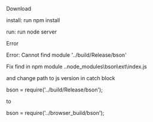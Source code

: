 Download 

install:  run npm install

run: run node server

Error

 Error: Cannot find module '../build/Release/bson'
 
Fix
 find in npm module ..node_modules\bson\ext\index.js

and change path to js version in catch block

bson = require('../build/Release/bson');

to

bson = require('../browser_build/bson');
